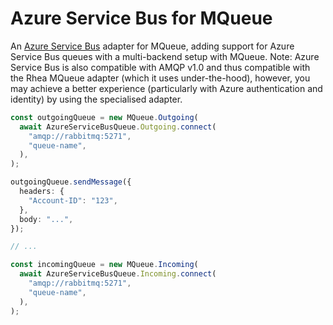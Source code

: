 # Azure Service Bus for MQueue

An [Azure Service Bus](https://azure.microsoft.com/products/service-bus) adapter
for MQueue, adding support for Azure Service Bus queues with a multi-backend
setup with MQueue. Note: Azure Service Bus is also compatible with AMQP v1.0 and
thus compatible with the Rhea MQueue adapter (which it uses under-the-hood),
however, you may achieve a better experience (particularly with Azure
authentication and identity) by using the specialised adapter.

```ts
const outgoingQueue = new MQueue.Outgoing(
  await AzureServiceBusQueue.Outgoing.connect(
    "amqp://rabbitmq:5271",
    "queue-name",
  ),
);

outgoingQueue.sendMessage({
  headers: {
    "Account-ID": "123",
  },
  body: "...",
});

// ...

const incomingQueue = new MQueue.Incoming(
  await AzureServiceBusQueue.Incoming.connect(
    "amqp://rabbitmq:5271",
    "queue-name",
  ),
);
```
